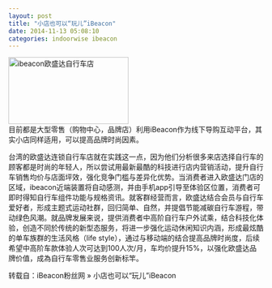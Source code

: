 ```yaml
---
layout: post
title: "小店也可以“玩儿”iBeacon"
date: 2014-11-13 05:08:10
categories: indoorwise ibeacon
---
```

<p><a href="http://www.ibeaconfans.com/wp-content/uploads/2014/11/ibeacon欧盛达自行车店.jpg"><img alt="ibeacon欧盛达自行车店" class="alignnone size-full wp-image-980" height="132" src="http://www.ibeaconfans.com/wp-content/uploads/2014/11/ibeacon欧盛达自行车店.jpg" width="237"/></a><br/>
目前都是大型零售（购物中心，品牌店）利用iBeacon作为线下导购互动平台，其实小店同样适用，可以提高品牌时尚因素。

台湾的欧盛达连锁自行车店就在实践这一点，因为他们分析很多来店选择自行车的顾客都是时尚的年轻人，所以尝试用最新最酷的科技进行店内营销活动，提升自行车销售均价与店面坪效，强化竞争门槛与差异化优势。当消费者进入欧盛达门店的区域，ibeacon近端装置将自动感测，并由手机app引导至体验区位置，消费者可即时得知自行车组件功能与规格资讯。就客群经营而言，欧盛达结合会员与自行车爱好者，形成主题式运动社群，回归简单、自然，并提倡节能减碳自行车游程，带动绿色风潮。就品牌发展来说，提供消费者中高阶自行车户外试乘，结合科技化体验，创造不同於传统的新型态服务，将进一步强化运动休闲知识内涵，形成最炫酷的单车族群的生活风格（life style），通过与移动端的结合提高品牌时尚度，后续希望中高阶车款体验人次可达到100人次/月，车均价提升15%，以强化欧盛达品牌价值，成為自行车零售业服务创新标竿。</p>


<p>转载自：iBeacon粉丝网 » 小店也可以“玩儿”iBeacon</p>